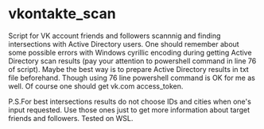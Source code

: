 # vkontakte_scan
Script for VK account friends and followers scannnig and finding intersections with Active Directory users.
One should remember about some possible errors with Windows cyrillic encoding during getting Active Directory scan results (pay your attention to powershell command in line 76 of script). Maybe the best way is to prepare Active Directory results in txt file beforehand. Though using 76 line powershell command is OK for me as well.
Of course one should get vk.com access_token.

P.S.For best intersections results do not choose IDs and cities when one's input requested. Use those ones just to get more information about target friends and followers.
Tested on WSL.
